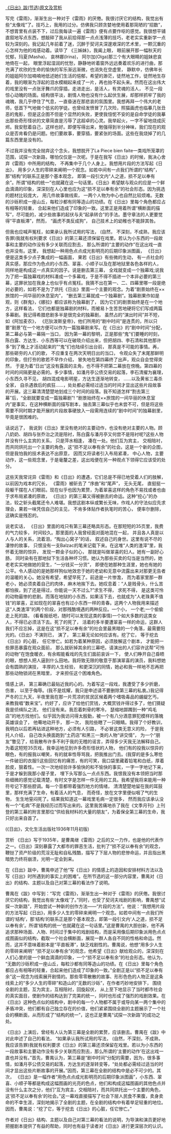 [《日出》跋(节选)原文及赏析](https://www.vrrw.net/wx/14381.html)

写完《雷雨》，渐渐生出一种对于《雷雨》的厌倦。我很讨厌它的结构，我觉出有些“太像戏”了。技巧上，我用的过分。仿佛我只顾贪婪地使用着那简陋的“招数”，不想胃里有点装不下，过后我每读一遍《雷雨》便有点要作呕的感觉。我很想平铺直叙地写点东西，想敲碎了我从前拾得那一点点浅薄的技巧，老老实实重新学一点较为深刻的。我记起几年前着了迷，沉醉于契诃夫深邃艰深的艺术里，一颗沉重的心怎样为他的戏感动着。读毕了 《三姊妹》，我阖上眼， 眼前展开那一幅秋天的忧郁，玛夏(Masha)， 哀林娜(Irina)， 阿尔加(Olga)那三个有大眼睛的姐妹悲哀地倚在一起， 眼里浮起湿润的忧愁，静静地听着窗外远远奏着欢乐的进行曲，那充满了欢欣的生命的愉快的军乐渐远渐微，也消失在空虚里， 静默中，仿佛年长的姐姐阿尔加喃喃地低述她们生活的悒郁，希望的渺茫，徒然地工作，徒然地生存着，我的眼渐为浮起的泪水模糊起来成了一片，再也抬不起头来。然而在这出伟大的戏里没有一点张牙舞爪的穿插，走进走出，是活人，有灵魂的活人， 不见一段惊心动魄的场面。结构很平淡，剧情人物也没有什么起伏生展，却那样抓牢了我的魂魄，我几乎停住了气息，一直昏迷在那悲哀的氛围里。我想再拜一个伟大的老师，低首下气地做个低劣的学徒。也曾经发愤冒了几次险，照猫画虎也临摹几张丑恶的鬼影，但是这企图不但是个显然的失败，更使我忸怩不安的是自命学徒的我摹出那些奇形怪状的文章简直是污辱了这超卓的心灵。我举起火，一字不留地烧成灰烬。我安慰着自己，这样也好。即便写得出来，勉强得到半分神味，我们现在的观众是否肯看仍是问题。他们要故事，要穿插，要紧张的场面。这些在我烧掉了的几篇东西里是没有的。

不过我并没有完全抛弃这个念头，我想脱开了La Piece bien faite一类戏所笼罩的范围，试探一次新路，哪怕仅仅是一次呢。于是在我写《日出》的时候，我决心舍弃《雷雨》中所用的结构， 不再集中于几个人身上。我想用片段的方法写起《日出》， 用多少人生的零碎来阐明一个观念。如若中间有一点我们所谓的“结构”， 那“结构”的联系正是那个基本观念， 即第一段引文内“人之道，损不足以奉有余”。所谓“结构的统一”也就藏在这一句话里。《日出》希望献与观众的应是一个鲜血滴滴的印象，深深刻在人心里也应为这“损不足以奉有余”的社会形态。因为挑选的题材比较庞大， 用几件故事做线索， 一两个人物为中心也自然比较烦难。无数的沙砾积成一座山丘，每粒沙都有同等造山的功绩。在《日出》里每个角色都应占有相等的轻重， 合起来他们造成了印象的一致。这里正是用着所谓“横断面的描写”，尽可能的，减少些故事的起伏与夫“起承转合”的手法。墨守章法的人更要觉得“平直板滞”，然而， “画虎不类反成狗”， 自己技术上的幼稚也不能辞其咎。



但我也应喊声冤枉，如果承认我所试用的写法， (自然， 不深刻，不成熟，我应该告罪)我就有权利要求《日出》的第三幕还须保留在戏里。若认为小东西的一段故事和主要的动作没有多少关联而应割去， 那么所谓的“主要的动作”在这出戏一直也并没有。这里， 我想起一种用色点点成光影明亮的后期印象派图画， 《日出》便是这类多少点子集成的一幅画面， 果若《日出》有些微的生动， 有一点社会的真实感，那应作为色点的小东西、翠喜、小顺子以及在那地狱里各色各样的人， 同样地是构成这一点真实的因子。说是删去第三幕， 全戏就变成一个独幕戏;说我为了把一篇独幕戏的材料凑成一个多幕戏，于是不得不插进一个本非必要的第三幕，这罪状加在我身上也似乎有点冤枉。我猜不出在第一、二、四幕里哪一段是绝对必要的，如若不是为了烘托《日出》里面一个主要的观念。为着“剧景始终在××旅馆的一间华丽的休息室内”， “删去第三幕就成一个独幕剧”。独幕剧果作如是观，则《群鬼》，《娜拉》都应该称为独幕剧了， 因为它们的剧景始终是在一个地方，这样看法， 它们也都是独幕剧的材料，而被易卜生苦苦地硬将它们写成两篇多幕剧。我记得希腊悲剧多半是很完全的独幕剧， 虽然占的“演出时间”并不短，如《阿加麦农》， 《厄狄泼斯皇帝》，他们所用的“剧中时间”是连贯的，所以只要“剧景”在一个地方便可以作为一篇独幕剧来写。在《日出》的“剧中时间”分配， 第二幕必与第一幕隔一当口， 因为第一幕的黎明，正是那些“鬼”们要睡的时刻， 陈白露、方达生、小东西等可以在破晓介绍出来，但把胡四、李石清和其他那许多“到了晚上才活动起来的”“鬼”们也陆续引出台前， 那真是不可能的事情。再， 那些砸夯的人们的歌， 不应重复在两次天明日出的当口， 令观众失了末尾那鲜明的印象，但打夯的歌若不早作介绍， 冒失地在第四幕终了出声，观众自会觉得突然， 于是为着“日出”这没有露面的主角，也不得不把第二幕放在傍晚。第四幕的时间的间隔更是必需的。多少事情，如潘月亭公债交易的起落，李石清擢为襄理，小东西久寻不见， 胡四混成电影明星，方达生逐渐地转变， ……以及黄省三毒杀全家， 自杀遇救后的疯狂……，处处都必需经过适当的时间才显出这些片段故事的开展。这三幕清清楚楚地划成三个时间的段落。我不知道怎样“割去第三幕”后，“全剧就要变成一篇独幕剧”! “剧景始终在××旅馆的一间华丽的休息室内”是事实，在这种横断面的描写剧本，抽去第三幕似乎也未尝不可，但是将这些需要不同时期才能开展的片段故事硬放入一段需用连续的“剧中时间”的独幕剧里， 毕竟是很困难的。

话说远了， 我说到《日出》里没有绝对的主要动作，也没有绝对主要的人物。顾八奶奶、胡四与张乔治之流是陪衬，陈白露与潘月亭又何尝不是陪衬呢?这些人物并没有什么主宾的关系， 只是萍水相逢， 凑在一处。他们互为宾主， 交相陪衬， 而共同烘托出一个主要的角色，这“损不足以奉有余”的社会。这是一个新的企图，但是我怕我的技术表达不出原意， 因而又将读者引入布局紧凑， 中心人物，主要动作，这一些观念里，于是毫釐之差，这出戏便在另一种观点下领得它应该受的处分。

这些天我常诧异《雷雨》和《日出》的遭遇，它们总是不得已地受着人们的肢解， 以前因为戏本的冗长， 《雷雨》被斫去了 “序曲”和“尾声”， 无头无尾， 直挺挺一段躯干摆在人们眼前。现在似乎也因为累赘，为着翠喜这样的角色不易找或者也由于求布局紧凑的原故， 《日出》的第三幕又得被删去的命运。这种“挖心”的办法，较之斩头截尾还令人难堪。我想这剧本纵或繁长无味，作戏人的守法似应先求理会，果若一味凭信自己的主见， 不肯多体贴作者执笔时的苦心， 便率尔删除，这确实是残忍的。

说老实话， 《日出》里面的戏只有第三幕还略具形态。在那短短的35页里，我费的气力较多， 时间较久。那里面的人我曾经面对面地混在一起， 并且各人真是以人与人的关系，流着泪，“掏出心窝子”的话， 叙述自己的身世。这里有说不尽的凄惨的故事， 只恨没有一支Balzac的笔来记载下来。在这堆“人类的渣滓”里，我怀着无限的惊异， 发现一颗金子似的心， 那就是叫做翠喜的妇人。她有一副好心肠， 同时染有在那地狱下生活各种坏习惯。她认为那些买卖的勾当是当然的，她老老实实地做她的营生，“一分钱买一分货”， 即便在她那种生涯里，她也有她的公平。令人感动的是她那样狗似地效忠于她的老幼和无意中流露出来对那更无告者的温暖的关心。她没有希望，希望早死了。前途是一片惨澹， 而为着家里那一群老小，她必须卖着自己的肉体，麻木地挨下去。她叹息着：“人是贱骨头，什么苦都怕挨，到了还是得过，你能说一天不过么?”求生不得， 求死不得， 是这类可怜的动物最惨的悲剧。而落在地狱的小东西，如果活下去，也就成为“人老珠黄不值钱”的翠喜，正如现在的翠喜也有过小东西一样的青春。这两个人物我用来描述这“人类渣滓”的两个阶段，对那残酷境遇的两种反应。一个小， 一个老;一个偷偷走上死的路， (看看报纸吧，随时可以发现这类的事情)一个如大多数的这类女人，不得已必须活下去。死了的死了， 活着的多半要遭翠喜一样的命运，这群人我们不应忘掉，这是在这“损不足以奉有余”的社会里最黑暗的一个角落，最需要阳光的。《日出》不演则已， 演了， 第三幕无论如何应该有。挖了它， 等于挖去《日出》的心脏， 任它惨亡。如若为着某种原因，必须肢解这个剧本， 才能把一些罪恶暴露在观众面前， 那么就斫掉其余的三幕吧，请演出的人们容许这帮“可怜的动物”在饱食暖衣，有余暇能看戏的先生们面前哀诉一下， 使人们睁开自己昏瞆的眼，想想人把人逼到什么田地。我将致无限的敬意于那演翠喜的演员，我料想她会有圆熟的演技， 丰厚的人生经验， 和更深沉的同情，她必和我一样地不忍再把那些动物锁闭在黑暗里， 才来担任这个困难角色。

情感上讲， 第三幕确已最贴近我的心的。为着写这一段戏，我遭受了多少折磨，伤害， 以至于侮辱。(我不是炫耀，我只是申述请不要删除第三幕的私衷。)我记得严冬的三九天，半夜里我在那一片荒凉的贫民区候着两个嗜吸毒品的龌龊乞丐， 来教我唱“数来宝”。约好了，应许了给他们赏钱，大概赏钱许得过多了，他们猜疑我是侦缉队之流， 他们没有来。我忍着刺骨的寒冷， 瑟缩地踯躅到一种“鸡毛店”的地方找他们。似乎因为我访问得太殷勤，被一个有八分酒意罪犯模样的落魄英雄误会了， 他蓦地动开手， 那一次， 我险些瞎了一只眼睛。我得了个好教训，我明白以后若再钻进这种地方，必须有人引路， 不必冒这类无意义的险， 于是我托人介绍， 自己改头换面跑到“土药店”和黑三一类的人物“讲交情”， 为一个“朋友”瞥见了，给我散布许多不利于我的无稽的谣言，弄得多少天我无法解释自己。为着这短短35页戏，我幸运地见到许多奇形怪状的人物， 他们有的投我以惊异的眼色，有的报我以嘲笑，有的就率性辱骂我，把我推出门去。(我穿的是多么寒伧一件破旧的衣服!)这些回忆有的痛苦，有的可笑，我口袋里藏着铅笔和白纸，厚着脸皮，狠着性。一次一次地经验许多愉快的和不愉快的事实，一字一字地记下来， 于是才躲到我那小屋子里， 埋下头写那么一点点东西。我恨我没有本领把当时那些细微的感觉记载清楚，有时文字是怎样一件无用的工具。我希望我将来能用一种符号记下那些腔调。每一个音都带着强烈地方的情绪， 清清楚楚地留在我的耳鼓里，那样充满了生命，有着活人的气息， 而奇怪，放在文字里便似咽了气的生物， 生生地窒闷死了。结果我知道这一幕戏里毛病一定很多， 然而我应该承认没有一个“毛病”不是我经历过而写出来的。这里我苦痛地杀了我在《文季月刊》上刊登的第三幕的附言里那位“供给我材料的大量的朋友”，为着保全第三幕的生命，我只好出来自首了。

(《日出》，文化生活出版社1936年11月初版)

赏析 《日出》写于1935年，是曹禺继《雷雨》之后的又一力作，也是他的代表作之一。《日出》深刻暴露了大都市的罪恶生活，批判了“损不足以奉有余”的观念，鞭挞了资产阶级的荒淫无耻和自私残酷，描写了下层人物的悲惨命运，并且指出黑暗势力终将崩溃，光明一定会到来。

在《日出》跋中，曹禺申述了他“写《日出》的情感上的造因和安排材料方法以及写《日出》时所遇到的事实上的困难”。在所节选的这一部分内容里，曹禺对《日出》的结构、主题以及自己对第三幕的看法作了说明。

曹禺在《跋》中写到：“写完《雷雨》，渐渐生出一种对于《雷雨》的厌倦。我很讨厌它的结构，我觉出有些‘太像戏’了。”同时，也受了契诃夫戏剧的影响，曹禺想“试探一次新路”，开始尝试一种新的创作方法——“片段的方法”。他说：“我想用片段的方法写起《日出》，用多少人生的零碎来阐明一个观念。如若中间有一点我们所谓的‘结构’，那‘结构’的联系正是那个基本观念，即第一段引文内‘人之道，损不足以奉有余’。所谓‘结构的统一’也就藏在这一句话里。”这是曹禺的大胆创新，他不再追求那种场面、人物、时间过于集中的戏剧结构，而是采用像后期印象派用色点点成图画似的结构，截取一个社会横断面，展现一群人各自不同的性格和命运。然而，这并不意味着剧本是“平直板滞”，缺乏戏剧性的。曹禺说，他想“用多少人生的零碎来阐明” “损不足以奉有余”的观念，他希望《日出》献给观众的，深深刻在人们心里的是一个鲜血滴滴的印象，一个“损不足以奉有余”的社会形态。他认为， “无数的沙砾积成一座山丘，每粒沙都有同等造山的功绩。在《日出》里每个角色都应占有相等的轻重，合起来他们造成了印象的一致。”全剧正是以“损不足以奉有余”这一观念为线索展开剧情的。那些零零散散的故事、形形色色的人物正是这条线索上的“多少人生的零碎”和造山的“无数的沙砾”，在作者巧妙地安排下， 围绕全剧的主题，互为宾主，互相陪衬，回旋起伏， 从上至下地显示了当时都市社会的真实面目，使剧作的结构达到了完美的统一，同时也形成了强烈的戏剧效果。在《日出》这种色点似的结构中，剧中的每一个人物都不属于或导向某一两个集中的矛盾冲突，他们都有自己独立存在的价值，他们紧紧围绕全剧的主题展示了一个社会的横断面，从而形成了“结构的统一”，这也正是曹禺“试探一次新路”的成功之处。

《日出》上演后，曾经有人认为第三幕是全剧的累赘，应该删去。曹禺在《跋》中对此申述了自己的看法， “如果承认我所试用的写法， (自然，不深刻，不成熟，我应该告罪)我就有权利要求《日出》的第三幕还须保留在戏里。若以为小东西的一段故事和主要动作没有多少关联而应割去，那么所谓的‘主要的动作’在这出戏一直也并没有。”首先，曹禺认为，第三幕是“剧中时间”分配的需要，因为，很多事情，如潘月亭公债交易的起落，方达生的逐渐转变等，“处处都必需经过适当的时间才显出这些片断故事的开展。”因而，第三幕在全剧的结构中是必不可少的。其次， 《日出》是一幅作者“用色点点成光影明亮的后期印象派图画”，小东西、翠喜、小顺子等都是构成这幅图画的光亮的色点，他们和构成这幅图画的其他色点并没有什么主次之分，他们“互为宾主，交相陪衬，而共同烘托出一个主要的角色，这‘损不足以奉有余’的社会。”这一幕戏直接描写了社会下层人民食不果腹，卖身卖命的不幸生涯，深刻地揭示了全剧的主题，在全剧的结构中有着举足轻重的地位。因而，曹禺说：“挖了它，等于挖去《日出》的心脏，任它惨亡。”

作者对《日出》结构、主题以及自己对第三幕的看法的说明，为导演和演员更好地把握剧本提供了有益的帮助，同时也有益于读者对《日出》进行更深层次的认识。

